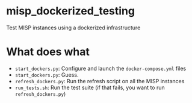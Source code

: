 # misp_dockerized_testing
Test MISP instances using a dockerized infrastructure

# What does what

* `start_dockers.py`: Configure and launch the `docker-compose.yml` files
* `start_dockers.py`: Guess.
* `refresh_dockers.py`: Run the refresh script on all the MISP instances
* `run_tests.sh`: Run the test suite (if that fails, you want to run `refresh_dockers.py`)

